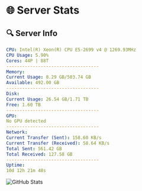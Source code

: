 # 🌐 Server Stats
## 🔍 Server Info
```yaml
CPU: Intel(R) Xeon(R) CPU E5-2699 v4 @ 1269.93MHz
CPU Usage: 5.90%
Cores: 44P | 88T
-----------------------------------
Memory:
Current Usage: 8.29 GB/503.74 GB
Available: 492.00 GB
-----------------------------------
Disk:
Current Usage: 26.54 GB/1.71 TB
Free: 1.60 TB
-----------------------------------
GPU:
No GPU detected
-----------------------------------
Network:
Current Transfer (Sent): 158.60 KB/s
Current Transfer (Received): 58.64 KB/s
Total Sent: 561.42 GB
Total Received: 127.58 GB
-----------------------------------
Uptime:
10d 12h 21m 48s
```
![GitHub Stats](https://img.shields.io/badge/Updated-2025-04-30_05:30:36-blue)